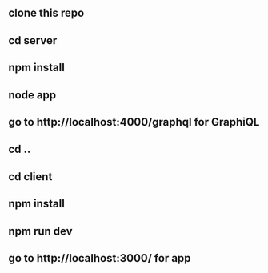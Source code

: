 ## clone this repo

## cd server

## npm install

## node app

## go to http://localhost:4000/graphql for GraphiQL

## cd ..

## cd client

## npm install

## npm run dev

## go to http://localhost:3000/ for app
